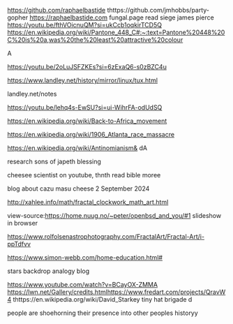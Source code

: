 https://github.com/raphaelbastide
thttps://github.com/jmhobbs/party-gopher
https://raphaelbastide.com
fungal.page
read siege james pierce
https://youtu.be/fthVOicnuQM?si=ukCcb1oqkirTCD5Q
https://en.wikipedia.org/wiki/Pantone_448_C#:~:text=Pantone%20448%20C%20is%20a,was%20the%20least%20attractive%20colour

A

https://youtu.be/2oLuJSFZKEs?si=6zExaQ6-s0zBZC4u

https://www.landley.net/history/mirror/linux/tux.html

landley.net/notes

https://youtu.be/lehq4s-EwSU?si=ui-WihrFA-odUdSQ


https://en.wikipedia.org/wiki/Back-to-Africa_movement

https://en.wikipedia.org/wiki/1906_Atlanta_race_massacre

https://en.wikipedia.org/wiki/Antinomianism& dA










research sons of japeth blessing

cheesee scientist on youtube,  thnth
read bible moree


 blog about cazu masu cheese
2 September 2024

http://xahlee.info/math/fractal_clockwork_math_art.html

view-source:https://home.nuug.no/~peter/openbsd_and_you/#1
slideshow in browser

https://www.rolfolsenastrophotography.com/FractalArt/Fractal-Art/i-ppTdfvv

https://www.simon-webb.com/home-education.html#

stars backdrop analogy blog

https://www.youtube.com/watch?v=BCayOX-ZMMA
https://lwn.net/Gallery/credits.htmlhttps://www.fredart.com/projects/QravW4
thttps://en.wikipedia.org/wiki/David_Starkey
tiny hat brigade d

people are shoehorning their presence into other peoples historyy
